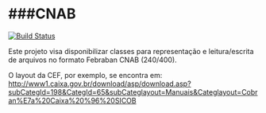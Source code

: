 ###CNAB
===
[![Build Status](https://api.travis-ci.org/devmonsters/cnab.png)](http://travis-ci.org/#!/devmonsters/cnab)

Este projeto visa disponibilizar classes para representação e leitura/escrita de arquivos no formato Febraban CNAB (240/400).

O layout da CEF, por exemplo, se encontra em: http://www1.caixa.gov.br/download/asp/download.asp?subCategId=198&CategId=65&subCateglayout=Manuais&Categlayout=Cobran%E7a%20Caixa%20%96%20SICOB
